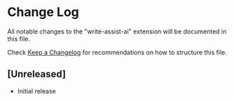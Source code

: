 # Change Log

All notable changes to the "write-assist-ai" extension will be documented in this file.

Check [Keep a Changelog](http://keepachangelog.com/) for recommendations on how to structure this file.

## [Unreleased]

- Initial release